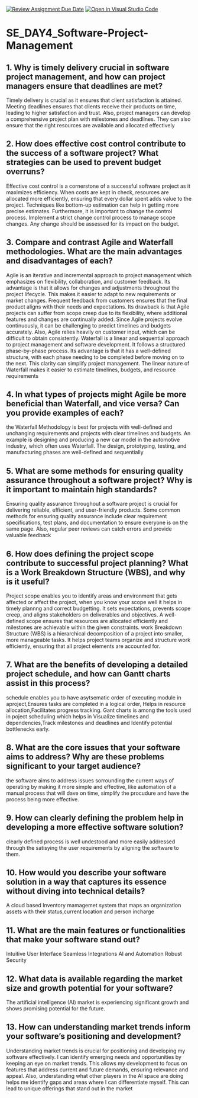 [![Review Assignment Due Date](https://classroom.github.com/assets/deadline-readme-button-22041afd0340ce965d47ae6ef1cefeee28c7c493a6346c4f15d667ab976d596c.svg)](https://classroom.github.com/a/9pw6JKcu)
[![Open in Visual Studio Code](https://classroom.github.com/assets/open-in-vscode-2e0aaae1b6195c2367325f4f02e2d04e9abb55f0b24a779b69b11b9e10269abc.svg)](https://classroom.github.com/online_ide?assignment_repo_id=18456512&assignment_repo_type=AssignmentRepo)
# SE_DAY4_Software-Project-Management
## 1. Why is timely delivery crucial in software project management, and how can project managers ensure that deadlines are met?
Timely delivery is crucial  as it ensures that client satisfaction is attained. Meeting deadlines ensures that clients receive their products on time, leading to higher satisfaction and trust. Also, project managers can develop a comprehensive project plan with milestones and deadlines. They can also ensure that the right resources are available and allocated effectively
## 2. How does effective cost control contribute to the success of a software project? What strategies can be used to prevent budget overruns?
Effective cost control is a cornerstone of a successful software project as it maximizes efficiency. When costs are kept in check, resources are allocated more efficiently, ensuring that every dollar spent adds value to the project.
Techniques like bottom-up estimation can help in getting more precise estimates. Furthermore, it is important to change the control process. Implement a strict change control process to manage scope changes. Any change should be assessed for its impact on the budget. 
## 3. Compare and contrast Agile and Waterfall methodologies. What are the main advantages and disadvantages of each?
Agile is an iterative and incremental approach to project management which  emphasizes  on flexibility, collaboration, and customer feedback. Its advantage is that it  allows for changes and adjustments throughout the project lifecycle. This makes it easier to adapt to new requirements or market changes. Frequent feedback from customers ensures that the final product aligns with their needs and expectations. Its drawback is that Agile projects can suffer from scope creep due to its flexibility, where additional features and changes are continually added. Since Agile projects evolve continuously, it can be challenging to predict timelines and budgets accurately. Also, Agile relies heavily on customer input, which can be difficult to obtain consistently.
 Waterfall is a linear and sequential approach to project management and software development. It follows a structured phase-by-phase process. Its advantage is that it has a well-defined structure, with each phase needing to be completed before moving on to the next. This clarity can simplify project management. The linear nature of Waterfall makes it easier to estimate timelines, budgets, and resource requirements
## 4. In what types of projects might Agile be more beneficial than Waterfall, and vice versa? Can you provide examples of each?
the Waterfall Methodology is best for projects with well-defined and unchanging requirements and projects with clear timelines and budgets. An example is designing and producing a new car model in the automotive industry, which often uses Waterfall. The design, prototyping, testing, and manufacturing phases are well-defined and sequentially
## 5. What are some methods for ensuring quality assurance throughout a software project? Why is it important to maintain high standards?
Ensuring quality assurance  throughout a software project is crucial for delivering reliable, efficient, and user-friendly products. Some common methods for ensuring quality assurance include clear requirement specifications, test plans, and documentation to ensure everyone is on the same page. Also, regular peer reviews can catch errors and provide valuable feedback
## 6. How does defining the project scope contribute to successful project planning? What is a Work Breakdown Structure (WBS), and why is it useful?
Project scope enables you  to identify areas and environment that gets affected or affect the project, when you know your scope well it helps in timely plannng and correct budgetting. It sets expectations, prevents scope creep, and aligns stakeholders on deliverables and objectives. A well-defined scope ensures that resources are allocated efficiently and milestones are achievable within the given constraints.
work Breakdown Structure (WBS) is a  hierarchical decomposition of a project into smaller, more manageable tasks. It helps project teams organize and structure work efficiently, ensuring that all project elements are accounted for.
## 7. What are the benefits of developing a detailed project schedule, and how can Gantt charts assist in this process?
schedule enables you to have asytsematic order of executing  module in aproject,Ensures tasks are completed in a logical order, Helps in resource allocation,Facilitates progress tracking.
Gant charts is among the tools used in poject scheduling which helps in Visualize timelines and dependencies,Track milestones and deadlines and Identify potential bottlenecks early.
## 8. What are the core issues that your software aims to address? Why are these problems significant to your target audience?
the software aims to address issues sorrounding the current ways of operating by making it more simple and effective, like automation of a manual process that will dave on time, simplify the procudure and have the process being more effective.
## 9. How can clearly defining the problem help in developing a more effective software solution?
clearly defined process is well undestood and more easily addressed through the satisying the user requirements by aligning the software to them.
## 10. How would you describe your software solution in a way that captures its essence without diving into technical details?
A cloud based Inventory mamagemet system  that maps an organization assets with their status,current location and person incharge
## 11. What are the main features or functionalities that make your software stand out?
Intuitive User Interface
Seamless Integrations
AI and Automation
Robust Security
## 12. What data is available regarding the market size and growth potential for your software?
The artificial intelligence (AI) market is experiencing significant growth and shows promising potential for the future. 
## 13. How can understanding market trends inform your software’s positioning and development?
Understanding market trends is crucial for positioning and developing my software effectively. I can identify emerging needs and opportunities by keeping an eye on market trends. This allows my development to focus on features that address current and future demands, ensuring relevance and appeal. Also, understanding what other players in the AI space are doing helps me identify gaps and areas where I can differentiate myself. This can lead to unique offerings that stand out in the market
